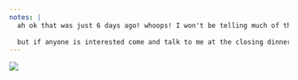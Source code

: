 ```yaml
---
notes: |
  ah ok that was just 6 days ago! whoops! I won't be telling much of the story why this was so difficult in my talk
  
  but if anyone is interested come and talk to me at the closing dinner. I need a drink or two to talk about some of the things that I’ve seen.
---
```

![](/release-tweet-zoom.png)


